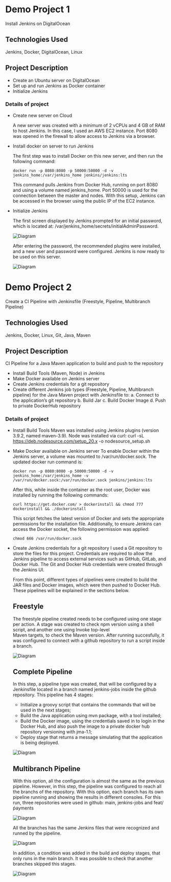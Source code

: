 # Demo Project 1

Install Jenkins on DigitalOcean

## Technologies Used

Jenkins, Docker, DigitalOcean, Linux

## Project Description

- Create an Ubuntu server on DigitalOcean
- Set up and run Jenkins as Docker container
- Initialize Jenkins

### Details of project

- Create new server on Cloud

  A new server was created with a minimum of 2 vCPUs and 4 GB of RAM to host Jenkins. In this case, I used an AWS EC2 instance. Port 8080 was opened in the firewall to allow access to 
  Jenkins via a browser.

- Install docker on server to run Jenkins

  The first step was to install Docker on this new server, and then run the following command:

  ```
  docker run -p 8080:8080 -p 50000:50000 -d -v jenkins_home:/var/jenkins_home jenkins/jenkins:lts
  ```
  
  This command pulls Jenkins from Docker Hub, running on port 8080 and using a volume named jenkins_home. Port 50000 is used for the connection between the master and nodes. With this setup, 
  Jenkins can be accessed in the browser using the public IP of the EC2 instance.

- Initialize Jenkins

  The first screen displayed by Jenkins prompted for an initial password, which is located at: /var/jenkins_home/secrets/initialAdminPassword.

  ![Diagram](./images/jenkins_1st_password.png)

  After entering the password, the recommended plugins were installed, and a new user and password were configured. Jenkins is now ready to be used on this server.

  ![Diagram](./images/jenkins_dashboard.png)

# Demo Project 2

Create a CI Pipeline with Jenkinsfile (Freestyle, Pipeline, Multibranch Pipeline)

## Technologies Used

Jenkins, Docker, Linux, Git, Java, Maven

## Project Description

CI Pipeline for a Java Maven application to build and push to the repository
- Install Build Tools (Maven, Node) in Jenkins
- Make Docker available on Jenkins server
- Create Jenkins credentials for a git repository
- Create different Jenkins job types (Freestyle, Pipeline, Multibranch
  pipeline) for the Java Maven project with Jenkinsfile to:
    a. Connect to the application’s git repository
    b. Build Jar
    c. Build Docker Image
    d. Push to private DockerHub repository

### Details of project

- Install Build Tools
  Maven was installed using Jenkins plugins (version 3.9.2, named maven-3.9). Node was installed via curl: curl -sL https://deb.nodesource.com/setup_20.x -o nodesource_setup.sh

- Make Docker available on Jenkins server
  To enable Docker within the Jenkins server, a volume was mounted to /var/run/docker.sock. The updated docker run command is:
  
  ```
  docker run -p 8080:8080 -p 50000:50000 -d -v jenkins_home:/var/jenkins_home -v /var/run/docker.sock:/var/run/docker.sock jenkins/jenkins:lts
  ```
  After this, while inside the container as the root user, Docker was installed by running the following commands:

  ```
  curl https://get.docker.com/ > dockerinstall && chmod 777 dockerinstall && ./dockerinstall
  ```
  This script fetches the latest version of Docker and sets the appropriate permissions for the installation file. Additionally, to ensure Jenkins can access the Docker socket, the following   permission was applied:
  ```
  chmod 666 /var/run/docker.sock
  ```
  
- Create Jenkins credentials for a git repository
  I used a Git repository to store the files for this project. Credentials are required to allow the Jenkins pipeline to access external services such as GitHub, GitLab, and Docker Hub. The    Git and Docker Hub credentials were created through the Jenkins UI.

  From this point, different types of pipelines were created to build the JAR files and Docker images, which were then pushed to Docker Hub. These pipelines will be explained in the sections   below.

  ## Freestyle

   The freestyle pipeline created needs to be configured using one stage per action. A stage was created to check npm version using a shell script, and another one using Invoke top-level     
   Maven targets, to check the Maven version. After running succesfully, it was configured to connect with a github repository to run a script inside a branch.

  ![Diagram](./images/freestyle.png)

  ## Complete Pipeline

  In this step, a pipeline type was created, that will be configured by a Jenkinsfile located in a branch named jenkins-jobs inside the github repository. This pipeline has 4 stages:
  
  - Initialize a groovy script that contains the commands that will be used in the next stages;
  - Build the Java application using mvn package, with a tool installed;
  - Build the Docker image, using the credentials saved in to login in the Docker Hub, and also push the image to a private docker hub repository versioning with jma-1.1;
  - Deploy stage that returns a message simulating that the application is being deployed.

  ![Diagram](./images/pipeline.png)

  ## Multibranch Pipeline

  With this option, all the configuration is almost the same as the previous pipeline. However, in this step, the pipeline was configured to reach all the branchs of the repository. With 
  this option, each branch has its own pipeline running and showing the results in different consoles. For this run, three repositories were used in github: main, jenkins-jobs and feat/ 
  ṕayments
  
   ![Diagram](./images/github.png)

  All the branches has the same Jenkins files that were recognized and runned by the pipeline.

   ![Diagram](./images/multibranchpipeline.png)

  In addition, a condition was added in the build and deploy stages, that only runs in the main branch. It was possible to check that another branches skipped this stages.

     ![Diagram](./images/payments.png)


    

  
